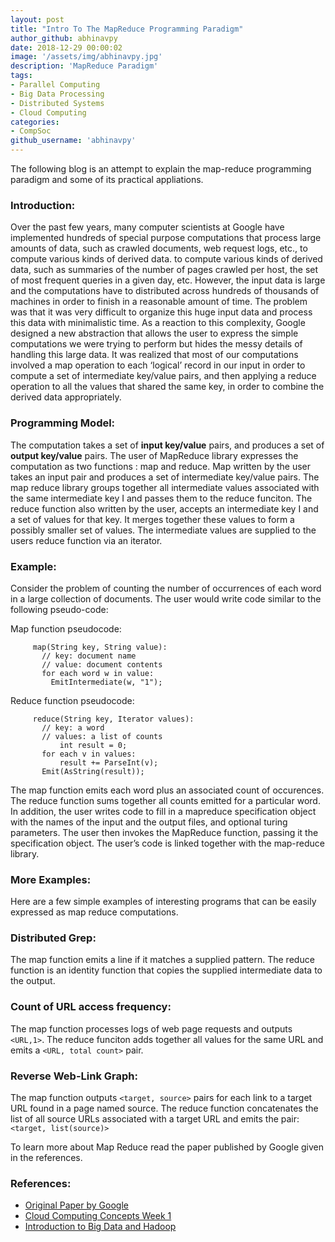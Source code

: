 ```yaml
---
layout: post
title: "Intro To The MapReduce Programming Paradigm"
author_github: abhinavpy
date: 2018-12-29 00:00:02
image: '/assets/img/abhinavpy.jpg'
description: 'MapReduce Paradigm'
tags:
- Parallel Computing
- Big Data Processing
- Distributed Systems
- Cloud Computing
categories:
- CompSoc
github_username: 'abhinavpy'
---
```


The following blog is an attempt to explain the map-reduce programming paradigm and some of its practical appliations.

### Introduction:

Over the past few years, many computer scientists at Google have implemented hundreds of special purpose computations that process large amounts of data, such as crawled documents, web request logs, etc., to compute various kinds of derived data. to compute various kinds of derived data, such as summaries of the number of pages crawled per host, the set of most frequent queries in a given day, etc. However, the input data is large and the computations have to distributed across hundreds of thousands of machines in order to finish in a reasonable amount of time. The problem was that it was very difficult to organize this huge input data and process this data with minimalistic time.
As a reaction to this complexity, Google designed a new abstraction that allows the user to express the simple computations we were trying to perform but hides the messy details of handling this large data. It was realized that most of our computations involved a map operation to each ‘logical’ record in our input in order to compute a set of intermediate key/value pairs, and then applying a reduce operation to all the values that shared the same key, in order to combine the derived data appropriately.

### Programming Model:

The computation takes a set of **input key/value** pairs, and produces a set of **output key/value** pairs. The user of MapReduce library expresses the computation as two functions : map and reduce.
Map written by the user takes an input pair and produces a set of intermediate key/value pairs. The map reduce library groups together all intermediate values associated with the same intermediate key I and passes them to the reduce funciton.
The reduce function also written by the user, accepts an intermediate key I and a set of values for that key. It merges together these values to form a possibly smaller set of values. The intermediate values are supplied to the users reduce function via an iterator.

### Example:

Consider the problem of counting the number of occurrences of each word in a large collection of documents. The user would write code similar to the following pseudo-code:

Map function pseudocode:
```
     map(String key, String value):
       // key: document name
       // value: document contents
       for each word w in value:
         EmitIntermediate(w, "1");
```
Reduce function pseudocode:
```
     reduce(String key, Iterator values):
       // key: a word
       // values: a list of counts
           int result = 0;
       for each v in values:
           result += ParseInt(v);
       Emit(AsString(result));
```
The map function emits each word plus an associated count of occurences. The reduce function sums together all counts emitted for a particular word.
In addition, the user writes code to fill in a mapreduce specification object with the names of the input and the output files, and optional turing parameters. The user then invokes the MapReduce function, passing it the specification object. The user’s code is linked together with the map-reduce library.

### More Examples:

Here are a few simple examples of interesting programs that can be easily expressed as map reduce computations.

### Distributed Grep:
The map function emits a line if it matches a supplied pattern. The reduce function is an identity function that copies the supplied intermediate data to the output.

### Count of URL access frequency:

The map function processes logs of web page requests and outputs `<URL,1>`. The reduce funciton adds together all values for the same URL and emits a `<URL, total count>` pair.

### Reverse Web-Link Graph:

The map function outputs `<target, source>` pairs for each link to a target URL found in a page named source. The reduce function concatenates the list of all source URLs associated with a target URL and emits the pair: `<target, list(source)>`

To learn more about Map Reduce read the paper published by Google given in the references.

### References:
* [Original Paper by Google](https://research.google.com/archive/mapreduce-osdi04.pdf)
* [Cloud Computing Concepts Week 1](https://www.coursera.org/learn/cloud-computing/lecture/a3hCy/3-1-mapreduce-paradigm)
* [Introduction to Big Data and Hadoop](https://ieee.nitk.ac.in/blog//big-data/)